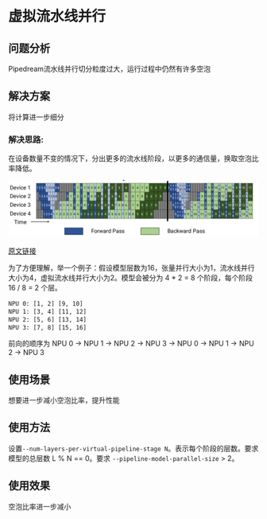 # 虚拟流水线并行

## 问题分析

Pipedream流水线并行切分粒度过大，运行过程中仍然有许多空泡

## 解决方案

将计算进一步细分

### 解决思路:

在设备数量不变的情况下，分出更多的流水线阶段，以更多的通信量，换取空泡比率降低。

![alt text](../../sources/images/virtual-pipeline.PNG)

[原文链接](https://people.eecs.berkeley.edu/~matei/papers/2021/sc_megatron_lm.pdf)

为了方便理解，举一个例子：假设模型层数为16，张量并行大小为1，流水线并行大小为4，虚拟流水线并行大小为2。模型会被分为 4 * 2 = 8 个阶段，每个阶段 16 / 8 = 2 个层。

    NPU 0: [1, 2] [9, 10]
    NPU 1: [3, 4] [11, 12]
    NPU 2: [5, 6] [13, 14]
    NPU 3: [7, 8] [15, 16]

前向的顺序为 NPU 0 -> NPU 1 -> NPU 2 -> NPU 3 -> NPU 0 -> NPU 1 -> NPU 2 -> NPU 3

## 使用场景

想要进一步减小空泡比率，提升性能

## 使用方法

设置`--num-layers-per-virtual-pipeline-stage N`。表示每个阶段的层数。要求模型的总层数 L % N == 0。要求 `--pipeline-model-parallel-size` > 2。


## 使用效果

空泡比率进一步减小

